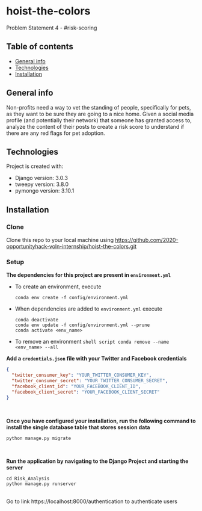 # hoist-the-colors

Problem Statement 4 - #risk-scoring

## Table of contents

- [General info](#general-info)
- [Technologies](#technologies)
- [Installation](#installation)

## General info

Non-profits need a way to vet the standing of people, specifically for pets, as they want to be sure they are going to a nice home. Given a social media profile (and potentially their network) that someone has granted access to, analyze the content of their posts to create a risk score to understand if there are any red flags for pet adoption.

## Technologies

Project is created with:

- Django version: 3.0.3
- tweepy version: 3.8.0
- pymongo version: 3.10.1

## Installation

### Clone

Clone this repo to your local machine using https://github.com/2020-opportunityhack-voln-internship/hoist-the-colors.git

### Setup

**The dependencies for this project are present in `environment.yml`**

- To create an environment, execute
  ```shell script
  conda env create -f config/environment.yml
  ```
- When dependencies are added to `environment.yml` execute
  ```shell script
  conda deactivate
  conda env update -f config/environment.yml --prune
  conda activate <env_name>
  ```
- To remove an environment
  `shell script conda remove --name <env_name> --all`
  <br/>

**Add a `credentials.json` file with your Twitter and Facebook credentials**

```json
{
  "twitter_consumer_key": "YOUR_TWITTER_CONSUMER_KEY",
  "twitter_consumer_secret": "YOUR_TWITTER_CONSUMER_SECRET",
  "facebook_client_id": "YOUR_FACEBOOK_CLIENT_ID",
  "facebook_client_secret": "YOUR_FACEBOOK_CLIENT_SECRET"
}
```

<br/>

**Once you have configured your installation, run the following command to install the single database table that stores session data**

```shell script
python manage.py migrate
```

<br/>

**Run the application by navigating to the Django Project and starting the server**

    cd Risk_Analysis
    python manage.py runserver

 <br/>
Go to link https://localhost:8000/authentication to authenticate users
